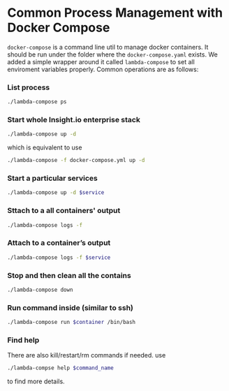 # Common Process Management with Docker Compose

`docker-compose` is a command line util to manage docker containers. It should be run under the folder where the `docker-compose.yaml` exists. We added a simple wrapper around it called `lambda-compose` to set all enviroment variables properly.
Common operations are as follows:

### List process


```bash
./lambda-compose ps
```

### Start whole Insight.io enterprise stack

```bash
./lambda-compose up -d
```

which is equivalent to use

```bash
./lambda-compose -f docker-compose.yml up -d
```

### Start a particular services

```bash
./lambda-compose up -d $service
```

### Sttach to a all containers' output

```bash
./lambda-compose logs -f
```


### Attach to a container’s output

```bash
./lambda-compose logs -f $service
```


### Stop and then clean all the contains

```bash
./lambda-compose down
```


### Run command inside (similar to ssh)

```bash
./lambda-compose run $container /bin/bash
```


### Find help
There are also kill/restart/rm commands if needed. use

```bash
./lambda-compse help $command_name
```

to find more details.